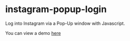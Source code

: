 instagram-popup-login
=====================

Log into Instagram via a Pop-Up window with Javascript.

You can view a demo [here](http://github.radykal.de/instagram-popup-login/)
